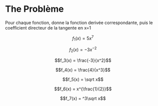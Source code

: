 # The Problème

Pour chaque fonction, donne la fonction derivée correspondante, puis le coefficient directeur de la tangente en x=1

```math
f_1(x) = 5x^7
```
```math
f_2(x) = -3x^{-2}
```
```math
f_3(x) = \frac{-3}{x^2}
```
```math
f_4(x) = \frac{4}{x^3}
```
```math
f_5(x) = \sqrt x
```
```math
f_6(x) = x^{\frac{1}{2}}
```
```math
f_7(x) = ^3\sqrt x
```
